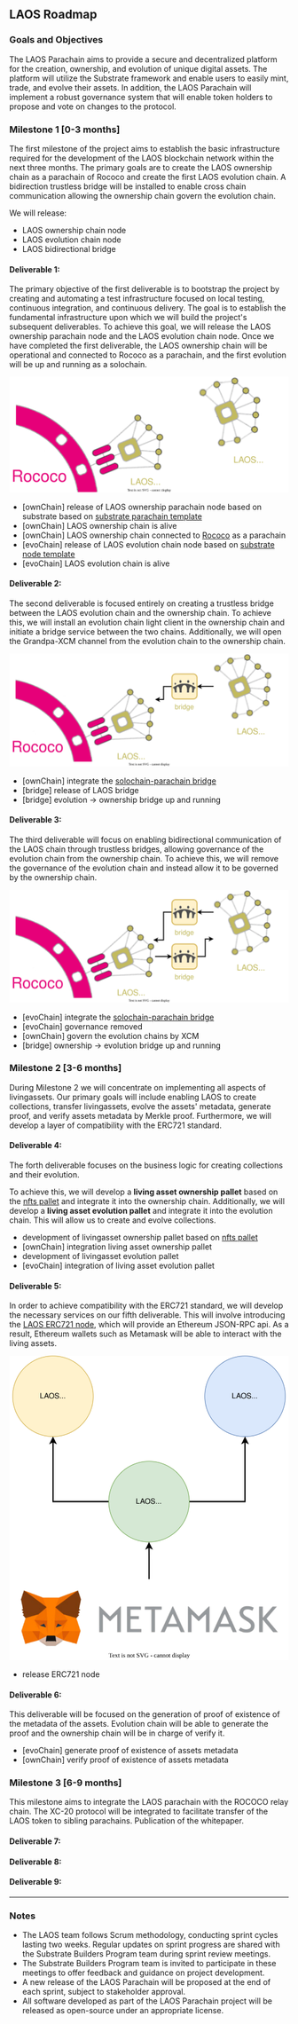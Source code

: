 ## **LAOS Roadmap**

### **Goals and Objectives**

The LAOS Parachain aims to provide a secure and decentralized platform for the creation, ownership, and evolution of unique digital assets. The platform will utilize the Substrate framework and enable users to easily mint, trade, and evolve their assets. In addition, the LAOS Parachain will implement a robust governance system that will enable token holders to propose and vote on changes to the protocol.
### **Milestone 1 [0-3 months]**

The first milestone of the project aims to establish the basic infrastructure required for the development of 
the LAOS blockchain network within the next three months. The primary goals are to create the LAOS ownership 
chain as a parachain of Rococo and create the first LAOS evolution chain. A bidirection trustless bridge will 
be installed to enable cross chain communication allowing the ownership chain govern the evolution chain.


We will release:
- LAOS ownership chain node
- LAOS evolution chain node
- LAOS bidirectional bridge

#### **Deliverable 1**: 
The primary objective of the first deliverable is to bootstrap the project by creating and automating a test 
infrastructure focused on local testing, continuous integration, and continuous delivery. The goal is to 
establish the fundamental infrastructure upon which we will build the project's subsequent deliverables. 
To achieve this goal, we will release the LAOS ownership parachain node and the LAOS evolution chain node. 
Once we have completed the first deliverable, the LAOS ownership chain will be operational and connected to 
Rococo as a parachain, and the first evolution will be up and running as a solochain.

![](./relay_ownership_evolution.drawio.svg)
- [ownChain] release of LAOS ownership parachain node based on substrate based on [substrate parachain template](https://github.com/substrate-developer-hub/substrate-parachain-template)
- [ownChain] LAOS ownership chain is alive
- [ownChain] LAOS ownership chain connected to [Rococo](https://substrate.io/developers/rococo-network) as a parachain
- [evoChain] release of LAOS evolution chain node based on [substrate node template](https://github.com/substrate-developer-hub/substrate-node-template)
- [evoChain] LAOS evolution chain is alive 

#### **Deliverable 2**: 
The second deliverable is focused entirely on creating a trustless bridge between the LAOS evolution chain 
and the ownership chain. To achieve this, we will install an evolution chain light client in the ownership 
chain and initiate a bridge service between the two chains. Additionally, we will open the Grandpa-XCM 
channel from the evolution chain to the ownership chain.

![](./relay_ownership_evolution_bridge.drawio.svg)

- [ownChain] integrate the [solochain-parachain bridge](https://github.com/paritytech/solo-para-bridge-poc)
- [bridge] release of LAOS bridge
- [bridge] evolution -> ownership bridge up and running

#### **Deliverable 3**: 
The third deliverable will focus on enabling bidirectional communication of the LAOS chain through trustless 
bridges, allowing governance of the evolution chain from the ownership chain. To achieve this, we will remove 
the governance of the evolution chain and instead allow it to be governed by the ownership chain. 

![](./relay_ownership_evolution_duplexbridge.drawio.svg)

- [evoChain] integrate the [solochain-parachain bridge](https://github.com/paritytech/solo-para-bridge-poc)
- [evoChain] governance removed
- [ownChain] govern the evolution chains by XCM
- [bridge] ownership -> evolution bridge up and running


### **Milestone 2 [3-6 months]**
During Milestone 2 we will concentrate on implementing all aspects of livingassets. Our primary goals will include enabling LAOS to create collections, transfer livingassets, evolve the assets' metadata, generate proof, and verify assets metadata by Merkle proof. Furthermore, we will develop a layer of compatibility with the ERC721 standard.

#### **Deliverable 4**:
The forth deliverable focuses on the business logic for creating collections and their evolution.

To achieve this, we will develop a **living asset ownership pallet** based on the [nfts pallet](https://github.com/paritytech/substrate/tree/master/frame/nfts)  and integrate it into the ownership chain. Additionally, we will develop a **living asset evolution pallet** and integrate it into the evolution chain. This will allow us to create and evolve collections.

- development of livingasset ownership pallet based on [nfts pallet](https://github.com/paritytech/substrate/tree/master/frame/nfts) 
- [ownChain] integration living asset ownership pallet  
- development of livingasset evolution pallet
- [evoChain] integration of living asset evolution pallet
#### **Deliverable 5**:
In order to achieve compatibility with the ERC721 standard, we will develop the necessary services on our fifth deliverable. This will involve introducing the [LAOS ERC721 node](./erc721Capabilities/README.md), which will provide an Ethereum JSON-RPC api. As a result, Ethereum wallets such as Metamask will be able to interact with the living assets.

![](./erc721Capabilities/nodes-infrastructure.drawio.svg)

- release ERC721 node 
#### **Deliverable 6**:
This deliverable will be focused on the generation of proof of existence of the metadata of the assets. Evolution chain will be able to generate the proof and the ownership chain will be in charge of verify it.

- [evoChain] generate proof of existence of assets metadata
- [ownChain] verify proof of existence of assets metadata

### **Milestone 3 [6-9 months]**
This milestone aims to integrate the LAOS parachain with the ROCOCO relay chain. The XC-20 protocol will be integrated to facilitate transfer of the LAOS token to sibling parachains. Publication of the whitepaper.


#### **Deliverable 7**:
#### **Deliverable 8**:
#### **Deliverable 9**:
---
### Notes

- The LAOS team follows Scrum methodology, conducting sprint cycles lasting two weeks. Regular updates on sprint progress are shared with the Substrate Builders Program team during sprint review meetings.
- The Substrate Builders Program team is invited to participate in these meetings to offer feedback and guidance on project development.
- A new release of the LAOS Parachain will be proposed at the end of each sprint, subject to stakeholder approval. 
- All software developed as part of the LAOS Parachain project will be released as open-source under an appropriate license.